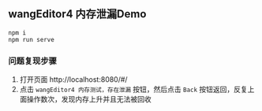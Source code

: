 ## wangEditor4 内存泄漏Demo

```
npm i
npm run serve
```

### 问题复现步骤

1. 打开页面 http://localhost:8080/#/
2. 点击 `wangEditor4 内存测试，存在泄漏` 按钮，然后点击 `Back` 按钮返回，反复上面操作数次，发现内存上升并且无法被回收

